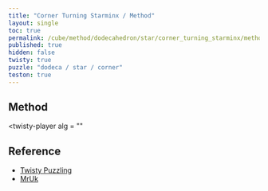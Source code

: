 ```yaml
---
title: "Corner Turning Starminx / Method"
layout: single
toc: true
permalink: /cube/method/dodecahedron/star/corner_turning_starminx/method
published: true
hidden: false
twisty: true
puzzle: "dodeca / star / corner"
teston: true
---
```

<span
  id     = "cube"
  puzzle = "{{page.puzzle}}"
  teston = "{{page.teston}}"
  experimental-stickering   = "full"
  experimental-setup-alg    = ""
  experimental-setup-anchor = "end" >
</span>

<head>
  <base target="_blank">
</head>



## Method

<twisty-player
  alg = ""
></twisty-player>



## Reference

- [Twisty Puzzling](https://youtu.be/KAyg6Gwhx5Q)
- [MrUk](https://youtu.be/JTjlXzHfuMA)